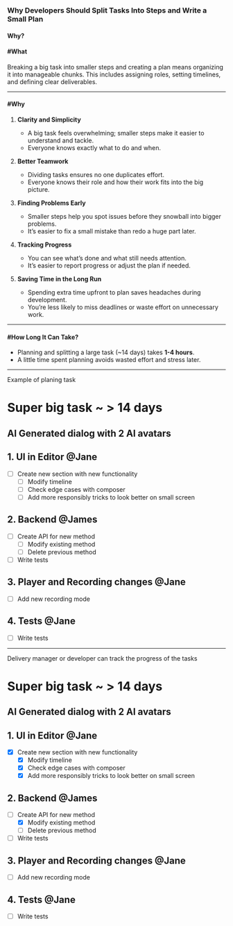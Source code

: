 ### Why Developers Should Split Tasks Into Steps and Write a Small Plan  

#### Why?  

#### #What  
Breaking a big task into smaller steps and creating a plan means organizing it into manageable chunks. This includes assigning roles, setting timelines, and defining clear deliverables.

---

#### #Why  
1. **Clarity and Simplicity**  
   - A big task feels overwhelming; smaller steps make it easier to understand and tackle.  
   - Everyone knows exactly what to do and when.  

2. **Better Teamwork**  
   - Dividing tasks ensures no one duplicates effort.  
   - Everyone knows their role and how their work fits into the big picture.  

3. **Finding Problems Early**  
   - Smaller steps help you spot issues before they snowball into bigger problems.  
   - It’s easier to fix a small mistake than redo a huge part later.  

4. **Tracking Progress**  
   - You can see what’s done and what still needs attention.  
   - It’s easier to report progress or adjust the plan if needed.  

5. **Saving Time in the Long Run**  
   - Spending extra time upfront to plan saves headaches during development.  
   - You’re less likely to miss deadlines or waste effort on unnecessary work.  

---

#### #How Long It Can Take?  
- Planning and splitting a large task (~14 days) takes **1-4 hours**.  
- A little time spent planning avoids wasted effort and stress later.  

---



Example of planing task


# Super big task ~ > 14 days 

## AI Generated dialog with 2 AI avatars

## 1. UI in Editor @Jane
- [ ] Create new section with new functionality
  - [ ] Modify timeline
  - [ ] Check edge cases with composer
  - [ ] Add more responsibly tricks to look better on small screen

## 2. Backend @James
- [ ] Create API for new method
  - [ ] Modify existing method
  - [ ] Delete previous method
- [ ] Write tests

## 3. Player and Recording changes @Jane
- [ ] Add new recording mode

## 4. Tests @Jane
- [ ] Write tests



---


Delivery manager or developer can track the progress of the tasks 

# Super big task ~ > 14 days 

## AI Generated dialog with 2 AI avatars

## 1. UI in Editor @Jane
- [x] Create new section with new functionality
  - [x] Modify timeline
  - [x] Check edge cases with composer
  - [x] Add more responsibly tricks to look better on small screen

## 2. Backend @James
- [ ] Create API for new method
  - [x] Modify existing method
  - [ ] Delete previous method
- [ ] Write tests

## 3. Player and Recording changes @Jane
- [ ] Add new recording mode

## 4. Tests @Jane
- [ ] Write tests
